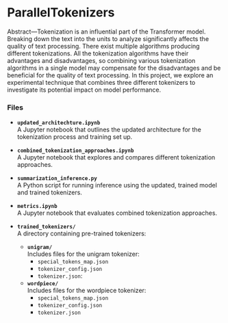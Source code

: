 # ParallelTokenizers

Abstract—Tokenization is an influential part of the Transformer model. Breaking down the text into the units to analyze significantly affects the quality of text processing. There exist multiple algorithms producing different tokenizations. All the tokenization algorithms have their advantages and disadvantages, so combining various tokenization algorithms in a single model may compensate for the disadvantages and be beneficial for the quality of text processing. In this project, we explore an experimental technique that combines three different tokenizers to investigate its potential impact on model performance.

### Files

- **`updated_architechture.ipynb`**  
  A Jupyter notebook that outlines the updated architecture for the tokenization process and training set up.

- **`combined_tokenization_approaches.ipynb`**  
  A Jupyter notebook that explores and compares different tokenization approaches.

- **`summarization_inference.py`**  
  A Python script for running inference using the updated, trained model and trained tokenizers.

- **`metrics.ipynb`**  
  A Jupyter notebook that evaluates combined tokenization approaches.

- **`trained_tokenizers/`**  
  A directory containing pre-trained tokenizers:
  - **`unigram/`**  
    Includes files for the unigram tokenizer:
    - `special_tokens_map.json`
    - `tokenizer_config.json`
    - `tokenizer.json`: 
  - **`wordpiece/`**  
    Includes files for the wordpiece tokenizer:
    - `special_tokens_map.json`
    - `tokenizer_config.json`
    - `tokenizer.json`
